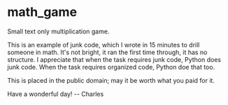math_game
=========

Small text only multiplication game.

This is an example of junk code, which I wrote in 15 minutes to drill someone in math.   It's not bright, it ran the first time through, it has no structure.  I appreciate that when the task requires junk code, Python does junk code.  When the task requires organized code, Python doe that too.

This is placed in the public domain; may it be worth what you paid for it.

Have a wonderful day!  -- Charles

